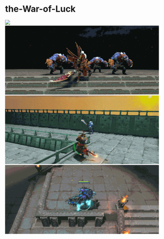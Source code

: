 # the-War-of-Luck
![](https://github.com/Greg000/the-War-of-Luck/raw/master/GIFS/bingnv1.gif)
![](https://github.com/Greg000/the-War-of-Luck/raw/master/GIFS/juntuan1.gif)
![](https://github.com/Greg000/the-War-of-Luck/raw/master/GIFS/huomao1.gif)
![](https://github.com/Greg000/the-War-of-Luck/raw/master/GIFS/dark_form1.gif)
